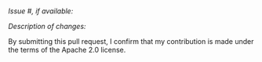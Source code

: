 #

_Issue #, if available:_

_Description of changes:_

By submitting this pull request, I confirm that my contribution is made under the terms of the Apache 2.0 license.
